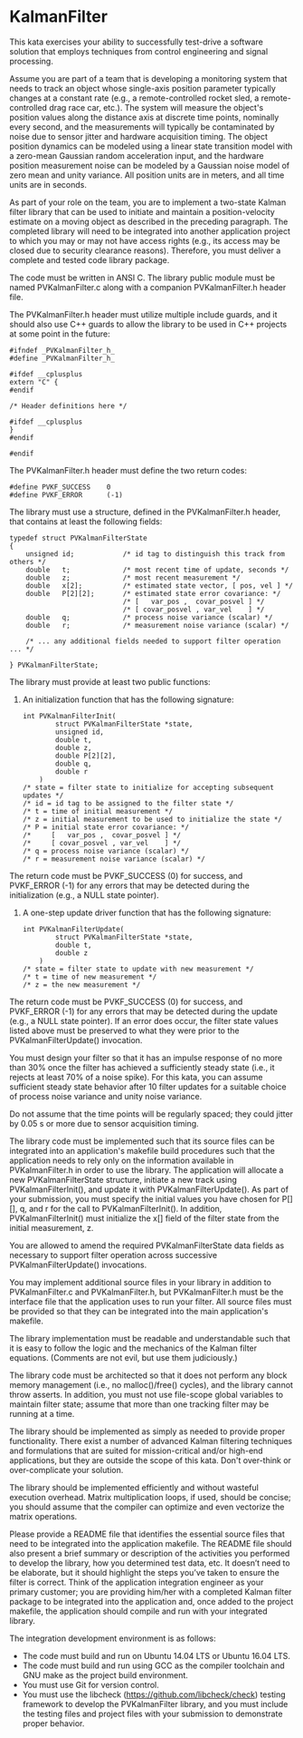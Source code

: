 # KalmanFilter

This kata exercises your ability to successfully test-drive a software solution that employs techniques from control engineering and signal processing.

Assume you are part of a team that is developing a monitoring system that needs to track an object whose single-axis position parameter typically changes at a constant rate (e.g., a remote-controlled rocket sled, a remote-controlled drag race car, etc.).  The system will measure the object's position values along the distance axis at discrete time points, nominally every second, and the measurements will typically be contaminated by noise due to sensor jitter and hardware acquisition timing.  The object position dynamics can be modeled using a linear state transition model with a zero-mean Gaussian random acceleration input, and the hardware position measurement noise can be modeled by a Gaussian noise model of zero mean and unity variance.  All position units are in meters, and all time units are in seconds.

As part of your role on the team, you are to implement a two-state Kalman filter library that can be used to initiate and maintain a position-velocity estimate on a moving object as described in the preceding paragraph.  The completed library will need to be integrated into another application project to which you may or may not have access rights (e.g., its access may be closed due to security clearance reasons).  Therefore, you must deliver a complete and tested code library package.

The code must be written in ANSI C.  The library public module must be named PVKalmanFilter.c along with a companion PVKalmanFilter.h header file.

The PVKalmanFilter.h header must utilize multiple include guards, and it should also use C++ guards to allow the library to be used in C++ projects at some point in the future:
```
#ifndef _PVKalmanFilter_h_
#define _PVKalmanFilter_h_

#ifdef __cplusplus
extern "C" {
#endif

/* Header definitions here */

#ifdef __cplusplus
}
#endif

#endif
```
The PVKalmanFilter.h header must define the two return codes:
```
#define PVKF_SUCCESS    0
#define PVKF_ERROR      (-1)
```
The library must use a structure, defined in the PVKalmanFilter.h header, that contains at least the following fields:
```
typedef struct PVKalmanFilterState
{
    unsigned id;            /* id tag to distinguish this track from others */
    double   t;             /* most recent time of update, seconds */
    double   z;             /* most recent measurement */
    double   x[2];          /* estimated state vector, [ pos, vel ] */
    double   P[2][2];       /* estimated state error covariance: */
                            /* [   var_pos ,  covar_posvel ] */
                            /* [ covar_posvel , var_vel    ] */
    double   q;             /* process noise variance (scalar) */
    double   r;             /* measurement noise variance (scalar) */

    /* ... any additional fields needed to support filter operation ... */

} PVKalmanFilterState;
```
The library must provide at least two public functions:
1. An initialization function that has the following signature:
    ```
    int PVKalmanFilterInit(
            struct PVKalmanFilterState *state,
            unsigned id,
            double t,
            double z,
            double P[2][2],
            double q,
            double r
        )
    /* state = filter state to initialize for accepting subsequent updates */
    /* id = id tag to be assigned to the filter state */
    /* t = time of initial measurement */
    /* z = initial measurement to be used to initialize the state */
    /* P = initial state error covariance: */
    /*     [   var_pos ,  covar_posvel ] */
    /*     [ covar_posvel , var_vel    ] */
    /* q = process noise variance (scalar) */
    /* r = measurement noise variance (scalar) */
    ```
The return code must be PVKF_SUCCESS (0) for success, and PVKF_ERROR (-1) for any errors that may be detected during the initialization (e.g., a NULL state pointer).
1. A one-step update driver function that has the following signature:
    ```
    int PVKalmanFilterUpdate(
            struct PVKalmanFilterState *state,
            double t,
            double z
        )
    /* state = filter state to update with new measurement */
    /* t = time of new measurement */
    /* z = the new measurement */
    ```
The return code must be PVKF_SUCCESS (0) for success, and PVKF_ERROR (-1) for any errors that may be detected during the update (e.g., a NULL state pointer).  If an error does occur, the filter state values listed above must be preserved to what they were prior to the PVKalmanFilterUpdate() invocation.

You must design your filter so that it has an impulse response of no more than 30% once the filter has achieved a sufficiently steady state (i.e., it rejects at least 70% of a noise spike).  For this kata, you can assume sufficient steady state behavior after 10 filter updates for a suitable choice of process noise variance and unity noise variance.

Do not assume that the time points will be regularly spaced;  they could jitter by 0.05 s or more due to sensor acquisition timing.

The library code must be implemented such that its source files can be integrated into an application's makefile build procedures such that the application needs to rely only on the information available in PVKalmanFilter.h in order to use the library.  The application will allocate a new PVKalmanFilterState structure, initiate a new track using PVKalmanFilterInit(), and update it with PVKalmanFilterUpdate().  As part of your submission, you must specify the initial values you have chosen for P[][], q, and r for the call to PVKalmanFilterInit().  In addition, PVKalmanFilterInit() must initialize the x[] field of the filter state from the initial measurement, z.

You are allowed to amend the required PVKalmanFilterState data fields as necessary to support filter operation across successive PVKalmanFilterUpdate() invocations.

You may implement additional source files in your library in addition to PVKalmanFilter.c and PVKalmanFilter.h, but PVKalmanFilter.h must be the interface file that the application uses to run your filter.  All source files must be provided so that they can be integrated into the main application's makefile.

The library implementation must be readable and understandable such that it is easy to follow the logic and the mechanics of the Kalman filter equations.  (Comments are not evil, but use them judiciously.)

The library code must be architected so that it does not perform any block memory management (i.e., no malloc()/free() cycles), and the library cannot throw asserts.  In addition, you must not use file-scope global variables to maintain filter state; assume that more than one tracking filter may be running at a time.

The library should be implemented as simply as needed to provide proper functionality. There exist a number of advanced Kalman filtering techniques and formulations that are suited for mission-critical and/or high-end applications, but they are outside the scope of this kata.  Don't over-think or over-complicate your solution.

The library should be implemented efficiently and without wasteful execution overhead. Matrix multiplication loops, if used, should be concise;  you should assume that the compiler can optimize and even vectorize the matrix operations.

Please provide a README file that identifies the essential source files that need to be integrated into the application makefile.  The README file should also present a brief summary or description of the activities you performed to develop the library, how you determined test data, etc.  It doesn’t need to be elaborate, but it should highlight the steps you’ve taken to ensure the filter is correct.  Think of the application integration engineer as your primary customer;  you are providing him/her with a completed Kalman filter package to be integrated into the application and, once added to the project makefile, the application should compile and run with your integrated library.

The integration development environment is as follows:
* The code must build and run on Ubuntu 14.04 LTS or Ubuntu 16.04 LTS.
* The code must build and run using GCC as the compiler toolchain and GNU make as the project build environment.
* You must use Git for version control.
* You must use the libcheck (https://github.com/libcheck/check) testing framework to develop the PVKalmanFilter library, and you must include the testing files and project files with your submission to demonstrate proper behavior.
